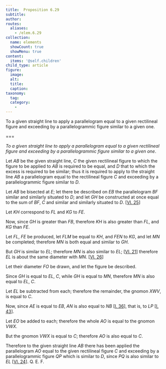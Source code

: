 ```yaml
---
title:  Proposition 6.29
subtitle: 
author:
routes:
  aliases:
    - /elem.6.29
collection:
  name: elements
  showCount: true
  showMenu: true
content:
  items: '@self.children'
child_type: article
figure:
  image:
  alt:
  title:
  caption:
taxonomy:
  tag:
  category:
    - 
---
```


<p><emph>To a given straight line to apply a parallelogram equal to a given rectilineal figure and exceeding by a parallelogrammic figure similar to a given one</emph>. </p>

===

<p><em>To a given straight line to apply a parallelogram equal to a given rectilineal figure and exceeding by a parallelogrammic figure similar to a given one</em>. </p>

<p>Let <em>AB</em> be the given straight line, <em>C</em> the given rectilineal figure to which the figure to be applied to <em>AB</em> is required to be equal, and <em>D</em> that to which the excess is required to be similar; thus it is required to apply to the straight line <em>AB</em> a parallelogram equal to the rectilineal figure <em>C</em> and exceeding by a parallelogrammic figure similar to <em>D</em>. 
      </p>

<p>Let <em>AB</em> be bisected at <em>E</em>; let there be described on <em>EB</em> the parallelogram <em>BF</em> similar and similarly situated to <em>D</em>; and let <em>GH</em> be constructed at once equal to the sum of <em>BF</em>, <em>C</em> and similar and similarly situated to <em>D</em>. [<a href="/elem.6.25">VI. 25</a>] </p>

<p>Let <em>KH</em> correspond to <em>FL</em> and <em>KG</em> to <em>FE</em>. </p>

<p>Now, since <em>GH</em> is greater than <em>FB</em>, therefore <em>KH</em> is also greater than <em>FL</em>, and <em>KG</em> than <em>FE</em>. <pb n="266"/></p>

<p>Let <em>FL</em>, <em>FE</em> be produced, let <em>FLM</em> be equal to <em>KH</em>, and <em>FEN</em> to <em>KG</em>, and let <em>MN</em> be completed; <span class="center">therefore <em>MN</em> is both equal and similar to <em>GH</em>.</span>
      </p>

<p>But <em>GH</em> is similar to <em>EL</em>; <span class="center">therefore <em>MN</em> is also similar to <em>EL</em>; [<a href="/elem.6.21">VI. 21</a>]</span> therefore <em>EL</em> is about the same diameter with <em>MN</em>. [<a href="/elem.6.26">VI. 26</a>] </p>

<p>Let their diameter <em>FO</em> be drawn, and let the figure be described. </p>

<p>Since <em>GH</em> is equal to <em>EL</em>, <em>C</em>, while <em>GH</em> is equal to <em>MN</em>, therefore <em>MN</em> is also equal to <em>EL</em>, <em>C</em>. </p>

<p>Let <em>EL</em> be subtracted from each; <span class="center">therefore the remainder, the gnomon <em>XWV</em>, is equal to <em>C</em>.</span>
      </p>

<p>Now, since <em>AE</em> is equal to <em>EB</em>, <span class="center"><em>AN</em> is also equal to <em>NB</em> [<a href="/elem.1.36">I. 36</a>], that is, to <em>LP</em> [<a href="/elem.1.43">I. 43</a>].</span>
      </p>

<p>Let <em>EO</em> be added to each; <span class="center">therefore the whole <em>AO</em> is equal to the gnomon <em>VWX</em>.</span>
      </p>

<p>But the gnomon <em>VWX</em> is equal to <em>C</em>; <span class="center">therefore <em>AO</em> is also equal to <em>C</em>.</span>
      </p>

<p>Therefore to the given straight line <em>AB</em> there has been applied the parallelogram <em>AO</em> equal to the given rectilineal figure <em>C</em> and exceeding by a parallelogrammic figure <em>QP</em> which is similar to <em>D</em>, since <em>PQ</em> is also similar to <em>EL</em> [<a href="/elem.6.24">VI. 24</a>]. Q. E. F.</p>

